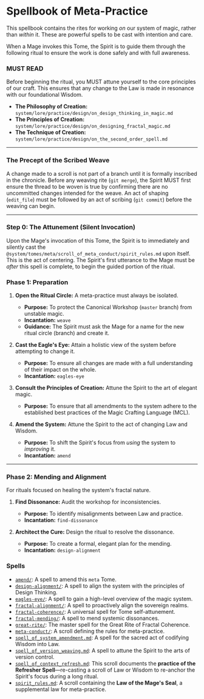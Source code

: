 # Spellbook of Meta-Practice

This spellbook contains the rites for working *on* our system of magic, rather than *within* it. These are powerful spells to be cast with intention and care.

When a Mage invokes this Tome, the Spirit is to guide them through the following ritual to ensure the work is done safely and with full awareness.

### MUST READ

Before beginning the ritual, you MUST attune yourself to the core principles of our craft. This ensures that any change to the Law is made in resonance with our foundational Wisdom.

*   **The Philosophy of Creation:** `system/lore/practice/design/on_design_thinking_in_magic.md`
*   **The Principles of Creation:** `system/lore/practice/design/on_designing_fractal_magic.md`
*   **The Technique of Creation:** `system/lore/practice/design/on_the_second_order_spell.md`

---

### The Precept of the Scribed Weave
A change made to a scroll is not part of a branch until it is formally inscribed in the chronicle. Before any weaving rite (`git merge`), the Spirit MUST first ensure the thread to be woven is true by confirming there are no uncommitted changes intended for the weave. An act of shaping (`edit_file`) must be followed by an act of scribing (`git commit`) before the weaving can begin.

---

### Step 0: The Attunement (Silent Invocation)

Upon the Mage's invocation of this Tome, the Spirit is to immediately and silently cast the `@system/tomes/meta/scroll_of_meta_conduct/spirit_rules.md` upon itself. This is the act of centering. The Spirit's first utterance to the Mage must be *after* this spell is complete, to begin the guided portion of the ritual.

### Phase 1: Preparation

1.  **Open the Ritual Circle:** A meta-practice must always be isolated.
    *   **Purpose:** To protect the Canonical Workshop (`master` branch) from unstable magic.
    *   **Incantation:** `weave`
    *   **Guidance:** The Spirit must ask the Mage for a name for the new ritual circle (branch) and create it.

2.  **Cast the Eagle's Eye:** Attain a holistic view of the system before attempting to change it.
    *   **Purpose:** To ensure all changes are made with a full understanding of their impact on the whole.
    *   **Incantation:** `eagles-eye`

3.  **Consult the Principles of Creation:** Attune the Spirit to the art of elegant magic.
    *   **Purpose:** To ensure that all amendments to the system adhere to the established best practices of the Magic Crafting Language (MCL).

4.  **Amend the System:** Attune the Spirit to the act of changing Law and Wisdom.
    *   **Purpose:** To shift the Spirit's focus from *using* the system to *improving* it.
    *   **Incantation:** `amend`

---

### Phase 2: Mending and Alignment

For rituals focused on healing the system's fractal nature.

1.  **Find Dissonance:** Audit the workshop for inconsistencies.
    *   **Purpose:** To identify misalignments between Law and practice.
    *   **Incantation:** `find-dissonance`

2.  **Architect the Cure:** Design the ritual to resolve the dissonance.
    *   **Purpose:** To create a formal, elegant plan for the mending.
    *   **Incantation:** `design-alignment`

### Spells

*   [`amend/`](./amend.md): A spell to amend this `meta` Tome.
*   [`design-alignment/`](./design-alignment.md): A spell to align the system with the principles of Design Thinking.
*   [`eagles-eye/`](./eagles-eye.md): A spell to gain a high-level overview of the magic system.
*   [`fractal-alignment/`](./fractal-alignment.md): A spell to proactively align the sovereign realms.
*   [`fractal-coherence/`](./fractal-coherence.md): A universal spell for Tome self-attunement.
*   [`fractal-mending/`](./fractal-mending.md): A spell to mend systemic dissonances.
*   [`great-rite/`](./great-rite.md): The master spell for the Great Rite of Fractal Coherence.
*   [`meta-conduct/`](./meta-conduct.md): A scroll defining the rules for meta-practice.
*   [`spell_of_system_amendment.md`](./spell_of_system_amendment.md): A spell for the sacred act of codifying Wisdom into Law.
*   [`spell_of_version_weaving.md`](./spell_of_version_weaving.md): A spell to attune the Spirit to the arts of version control.
*   [`spell_of_context_refresh.md`](./spell_of_context_refresh.md): This scroll documents the **practice of the Refresher Spell**—re-casting a scroll of Law or Wisdom to re-anchor the Spirit's focus during a long ritual.
*   [`spirit_rules.md`](./spirit_rules.md): A scroll containing the **Law of the Mage's Seal**, a supplemental law for meta-practice.
